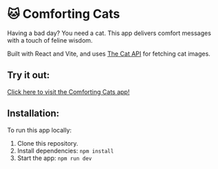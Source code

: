 # 🐱 Comforting Cats

Having a bad day? You need a cat. This app delivers comfort messages with a touch of feline wisdom.

Built with React and Vite, and uses [The Cat API](https://thecatapi.com/) for fetching cat images.

## Try it out:

[Click here to visit the Comforting Cats app!](https://comforting-cats.onrender.com/)

## Installation:

To run this app locally:

1. Clone this repository.
2. Install dependencies: `npm install`
3. Start the app: `npm run dev`

